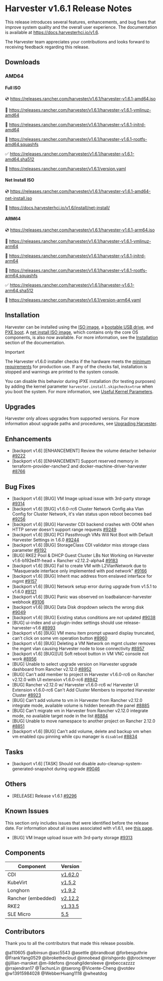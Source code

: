 # Harvester v1.6.1 Release Notes

This release introduces several features, enhancements, and bug fixes that improve system quality and the overall user experience. The documentation is available at https://docs.harvesterhci.io/v1.6.

The Harvester team appreciates your contributions and looks forward to receiving feedback regarding this release.

## Downloads

### AMD64

#### Full ISO

:cd: https://releases.rancher.com/harvester/v1.6.1/harvester-v1.6.1-amd64.iso

:file_folder: https://releases.rancher.com/harvester/v1.6.1/harvester-v1.6.1-vmlinuz-amd64

:file_folder: https://releases.rancher.com/harvester/v1.6.1/harvester-v1.6.1-initrd-amd64

:file_folder: https://releases.rancher.com/harvester/v1.6.1/harvester-v1.6.1-rootfs-amd64.squashfs

:white_check_mark: https://releases.rancher.com/harvester/v1.6.1/harvester-v1.6.1-amd64.sha512

:memo: https://releases.rancher.com/harvester/v1.6.1/version.yaml

#### Net Install ISO

:cd: https://releases.rancher.com/harvester/v1.6.1/harvester-v1.6.1-amd64-net-install.iso

:memo: https://docs.harvesterhci.io/v1.6/install/net-install/

#### ARM64

:cd: https://releases.rancher.com/harvester/v1.6.1/harvester-v1.6.1-arm64.iso

:file_folder: https://releases.rancher.com/harvester/v1.6.1/harvester-v1.6.1-vmlinuz-arm64

:file_folder: https://releases.rancher.com/harvester/v1.6.1/harvester-v1.6.1-initrd-arm64

:file_folder: https://releases.rancher.com/harvester/v1.6.1/harvester-v1.6.1-rootfs-arm64.squashfs

:white_check_mark: https://releases.rancher.com/harvester/v1.6.1/harvester-v1.6.1-arm64.sha512

:memo: https://releases.rancher.com/harvester/v1.6.1/version-arm64.yaml

## Installation

Harvester can be installed using the [ISO image](https://docs.harvesterhci.io/v1.6/install/index), a [bootable USB drive](https://docs.harvesterhci.io/v1.6/install/usb-install), and [PXE boot](https://docs.harvesterhci.io/v1.6/install/pxe-boot-install/). A [net install ISO image](https://docs.harvesterhci.io/v1.6/install/net-install), which contains only the core OS components, is also now available. For more information, see the [Installation](https://docs.harvesterhci.io/v1.6/install/requirements) section of the documentation.

> [!IMPORTANT]
> The Harvester v1.6.0 installer checks if the hardware meets the [minimum requirements](https://docs.harvesterhci.io/v1.6/install/requirements/#hardware-requirements) for production use. If any of the checks fail, installation is stopped and warnings are printed to the system console.
> 
> You can disable this behavior during iPXE installation (for testing purposes) by adding the kernel parameter `harvester.install.skipchecks=true` when you boot the system. For more information, see [Useful Kernel Parameters](https://docs.harvesterhci.io/v1.6/install/pxe-boot-install#harvesterinstallskipcheckstrue).

## Upgrades

Harvester only allows upgrades from supported versions. For more information about upgrade paths and procedures, see [Upgrading Harvester](https://docs.harvesterhci.io/v1.6/upgrade/index).

## Enhancements

- [backport v1.6] [ENHANCEMENT] Review the volume detacher behavior [#9222](https://github.com/harvester/harvester/issues/9222)
- [backport v1.6] [ENHANCEMENT] Support reserved memory in terraform-provider-rancher2 and docker-machine-driver-harvester [#8766](https://github.com/harvester/harvester/issues/8766)

## Bug Fixes

- [backport v1.6] [BUG] VM Image upload issue with 3rd-party storage [#9314](https://github.com/harvester/harvester/issues/9314)
- [backport v1.6] [BUG] v1.6.0-rc6 Cluster Network Config aka Vlan Config for Cluster Network, it's vlan status upon reboot becomes bad [#9256](https://github.com/harvester/harvester/issues/9256)
- [backport v1.6] [BUG] Harvester CDI backend crashes with OOM when HTTP server doesn't support range requests [#9249](https://github.com/harvester/harvester/issues/9249)
- [backport v1.6] [BUG] PCI Passthrough VMs Will Not Boot with Default Harvester Settings in 1.6.0 [#9244](https://github.com/harvester/harvester/issues/9244)
- [backport v1.6] [BUG] StorageClass CDI validator miss storage class parameter [#9192](https://github.com/harvester/harvester/issues/9192)
- [BUG] RKE2 Pool & DHCP Guest Cluster LBs Not Working on Harvester v1.6-b192e41f-head + Rancher v2.12.2-alpha4 [#9183](https://github.com/harvester/harvester/issues/9183)
- [backport v1.6] [BUG] Fail to create VM with L2VlanNetwork due to "Masquerade interface only implemented with pod network" [#9166](https://github.com/harvester/harvester/issues/9166)
- [backport v1.6] [BUG] Inherit mac address from enslaved interface for mgmt [#9157](https://github.com/harvester/harvester/issues/9157)
- [backport v1.6] [BUG] Network setup error during upgrade from v1.5.1 to v1.6.0 [#9121](https://github.com/harvester/harvester/issues/9121)
- [backport v1.6] [BUG] Panic was observed on loadbalancer-harvester webhook [#9106](https://github.com/harvester/harvester/issues/9106)
- [backport v1.6] [BUG] Data Disk dropdown selects the wrong disk [#9049](https://github.com/harvester/harvester/issues/9049)
- [backport v1.6] [BUG] Existing status conditions are not updated [#9038](https://github.com/harvester/harvester/issues/9038)
- [BUG] ui-index and ui-plugin-index settings should use release-harvester-v1.6 [#8993](https://github.com/harvester/harvester/issues/8993)
- [backport v1.6] [BUG] VM menu item prompt upward display truncated, can't click on some vm operation button [#8960](https://github.com/harvester/harvester/issues/8960)
- [backport v1.6] [BUG] Deleting a VM Network on mgmt cluster removes the mgmt vlan causing Harvester node to lose connectivity [#8957](https://github.com/harvester/harvester/issues/8957)
- [backport v1.6] [BUG][UI] Soft reboot button in VM VNC console not work [#8956](https://github.com/harvester/harvester/issues/8956)
- [BUG] Unable to select upgrade version on Harvester upgrade dashboard from Rancher v2.12.0 [#8952](https://github.com/harvester/harvester/issues/8952)
- [BUG] Can't add member to project in Harvester v1.6.0-rc6 on Rancher v2.12.0 with UI extension v1.6.0-rc6 [#8942](https://github.com/harvester/harvester/issues/8942)
- [BUG] Rancher v2.12.0 w/ Harvester v1.6.0-rc6 w/ Harvester UI Extension v1.6.0-rc6 Can't Add Cluster Members to imported Harvester Cluster [#8923](https://github.com/harvester/harvester/issues/8923)
- [BUG] Can't add volume to vm in Harvester from Rancher v2.12.0 integrate mode, available volume is hidden beneath the panel [#8885](https://github.com/harvester/harvester/issues/8885)
- [BUG] Can't migrate vm in Harvester from Rancher v2.12.0 integrate mode, no available target node in the list [#8884](https://github.com/harvester/harvester/issues/8884)
- [BUG] Unable to move namespace to another project on Rancher 2.12.0 [#8851](https://github.com/harvester/harvester/issues/8851)
- [backport v1.6] [BUG] Can't add volume, delete and backup vm when vm enabled cpu pinning while cpu manager is `disabled` [#8834](https://github.com/harvester/harvester/issues/8834)

## Tasks

- [backport v1.6] [TASK] Should not disable auto-cleanup-system-generated-snapshot during upgrade [#9046](https://github.com/harvester/harvester/issues/9046)

## Others

- [RELEASE] Release v1.6.1 [#9296](https://github.com/harvester/harvester/issues/9296)

## Known Issues

This section only includes issues that were identified before the release date. For information about all issues associated with v1.6.1, see [this page](https://github.com/harvester/harvester/issues?q=is:issue%20label:known-issue-v1.6.1).

- [BUG] VM Image upload issue with 3rd-party storage [#9313](https://github.com/harvester/harvester/issues/9313)

## Components

| Component | Version |
| --- | --- |
| CDI | [v1.62.0](https://github.com/kubevirt/containerized-data-importer/releases/tag/v1.62.0) |
| KubeVirt | [v1.5.2](https://github.com/kubevirt/kubevirt/releases/tag/v1.5.2) |
| Longhorn | [v1.9.2](https://github.com/longhorn/longhorn/releases/tag/v1.9.2) |
| Rancher (embedded) | [v2.12.2](https://github.com/rancher/rancher/releases/tag/v2.12.2) |
| RKE2 | [v1.33.5](https://github.com/rancher/rke2/releases/tag/v1.33.5%2Brke2r1) |
| SLE Micro | [5.5](https://github.com/harvester/os2/releases/tag/v1.6-20251015) |

## Contributors

Thank you to all the contributors that made this release possible.

@a110605
@albinsun
@asc5543
@asettle
@brandboat
@forbesguthrie
@FrankYang0529
@ibrokethecloud
@innobead
@irishgordo
@jbrockmeyer
@jillian-maroket
@m-ildefons
@noahgildersleeve
@rebeccazzzz
@rrajendran17
@TachunLin
@tserong
@Vicente-Cheng
@votdev
@w13915984028
@WebberHuang1118
@wheatdog